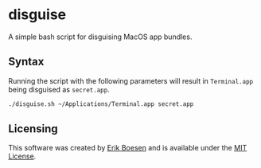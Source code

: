 # disguise
A simple bash script for disguising MacOS app bundles.

## Syntax
Running the script with the following parameters will result in `Terminal.app` being disguised as `secret.app`.
```sh
./disguise.sh ~/Applications/Terminal.app secret.app
```

## Licensing
This software was created by [Erik Boesen](https://github.com/ErikBoesen) and is available under the [MIT License](LICENSE).
